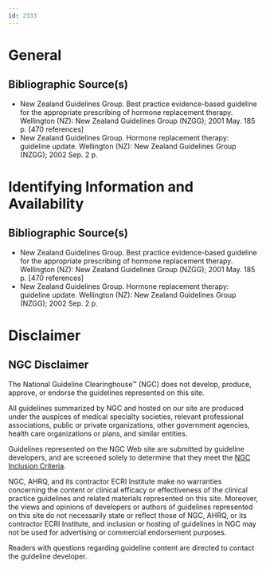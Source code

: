 ```yaml
---
id: 2333
---
```


# General

## Bibliographic Source(s)

- New Zealand Guidelines Group. Best practice evidence-based guideline for the appropriate prescribing of hormone replacement therapy. Wellington (NZ): New Zealand Guidelines Group (NZGG); 2001 May. 185 p. [470 references]
- New Zealand Guidelines Group. Hormone replacement therapy: guideline update. Wellington (NZ): New Zealand Guidelines Group (NZGG); 2002 Sep. 2 p.

# Identifying Information and Availability

## Bibliographic Source(s)

- New Zealand Guidelines Group. Best practice evidence-based guideline for the appropriate prescribing of hormone replacement therapy. Wellington (NZ): New Zealand Guidelines Group (NZGG); 2001 May. 185 p. [470 references]
- New Zealand Guidelines Group. Hormone replacement therapy: guideline update. Wellington (NZ): New Zealand Guidelines Group (NZGG); 2002 Sep. 2 p.

# Disclaimer

## NGC Disclaimer

The National Guideline Clearinghouse™ (NGC) does not develop, produce, approve, or endorse the guidelines represented on this site.

All guidelines summarized by NGC and hosted on our site are produced under the auspices of medical specialty societies, relevant professional associations, public or private organizations, other government agencies, health care organizations or plans, and similar entities.

Guidelines represented on the NGC Web site are submitted by guideline developers, and are screened solely to determine that they meet the [NGC Inclusion Criteria](/help-and-about/summaries/inclusion-criteria).

NGC, AHRQ, and its contractor ECRI Institute make no warranties concerning the content or clinical efficacy or effectiveness of the clinical practice guidelines and related materials represented on this site. Moreover, the views and opinions of developers or authors of guidelines represented on this site do not necessarily state or reflect those of NGC, AHRQ, or its contractor ECRI Institute, and inclusion or hosting of guidelines in NGC may not be used for advertising or commercial endorsement purposes.

Readers with questions regarding guideline content are directed to contact the guideline developer.

